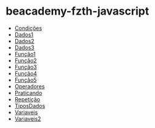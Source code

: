 # beacademy-fzth-javascript

<ul>
    <li><a href="https://github.com/BrunoTravassos/beacademy-fzth-javascript/tree/main/Condições">Condições</a></li>
    <li><a href="https://github.com/BrunoTravassos/beacademy-fzth-javascript/tree/main/Dados1">Dados1</a></li>
    <li><a href="https://github.com/BrunoTravassos/beacademy-fzth-javascript/tree/main/Dados2">Dados2</a></li>
    <li><a href="https://github.com/BrunoTravassos/beacademy-fzth-javascript/tree/main/Dados3">Dados3</a></li>
    <li><a href="https://github.com/BrunoTravassos/beacademy-fzth-javascript/tree/main/Função1">Função1</a></li>
    <li><a href="https://github.com/BrunoTravassos/beacademy-fzth-javascript/tree/main/Função2">Função2</a></li>
    <li><a href="https://github.com/BrunoTravassos/beacademy-fzth-javascript/tree/main/Função3">Função3</a></li>
    <li><a href="https://github.com/BrunoTravassos/beacademy-fzth-javascript/tree/main/Função4">Função4</a></li>
    <li><a href="https://github.com/BrunoTravassos/beacademy-fzth-javascript/tree/main/Função5">Função5</a></li>
    <li><a href="https://github.com/BrunoTravassos/beacademy-fzth-javascript/tree/main/Operadores">Operadores</a></li>
    <li><a href="https://github.com/BrunoTravassos/beacademy-fzth-javascript/tree/main/Praticando">Praticando</a></li>
    <li><a href="https://github.com/BrunoTravassos/beacademy-fzth-javascript/tree/main/Repetição">Repetição</a></li>
    <li><a href="https://github.com/BrunoTravassos/beacademy-fzth-javascript/tree/main/TiposDados">TiposDados</a></li>
    <li><a href="https://github.com/BrunoTravassos/beacademy-fzth-javascript/tree/main/Variaveis">Variaveis</a></li>
    <li><a href="https://github.com/BrunoTravassos/beacademy-fzth-javascript/tree/main/Variaveis2">Variaveis2</a></li>
</ul>
 